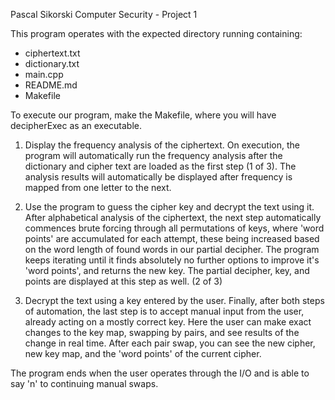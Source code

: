 Pascal Sikorski Computer Security - Project 1

This program operates with the expected directory running containing:
- ciphertext.txt
- dictionary.txt
- main.cpp
- README.md
- Makefile

To execute our program, make the Makefile, where you will have decipherExec as an executable. 

1. Display the frequency analysis of the ciphertext.
On execution, the program will automatically run the frequency analysis after the dictionary and cipher text are loaded as the first step (1 of 3). The analysis results will automatically be displayed after frequency is mapped from one letter to the next.

2. Use the program to guess the cipher key and decrypt the text using it.
After alphabetical analysis of the ciphertext, the next step automatically commences brute forcing through all permutations of keys, where 'word points' are accumulated for each attempt, these being increased based on the word length of found words in our partial decipher. The program keeps iterating until it finds absolutely no further options to improve it's 'word points', and returns the new key. The partial decipher, key, and points are displayed at this step as well. (2 of 3)

3. Decrypt the text using a key entered by the user.
Finally, after both steps of automation, the last step is to accept manual input from the user, already acting on a mostly correct key. Here the user can make exact changes to the key map, swapping by pairs, and see results of the change in real time. After each pair swap, you can see the new cipher, new key map, and the 'word points' of the current cipher.

The program ends when the user operates through the I/O and is able to say 'n' to continuing manual swaps.
